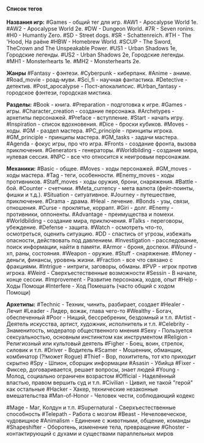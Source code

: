 #### **Список тегов**

**Названия игр:**
#Games - общий тег для игр.
#AW1 - Apocalypse World 1e.
#AW2 - Apocalypse World 2e.
#DW - Dungeon World.
#7R - Seven ronins.
#H0 - Humantiy Zero.
#SD - Street dogs.
#SR - Schattenreich.
#TH - The 'Hood, На раёне
#HBW - Homebrew World.
#SCUP - The Sword, TheCrown and The Unspeakable Power.
#US1 - Urban Shadows 1e, Городские легенды.
#US2 - Urban Shadows 2e, Городские легенды.
#MH1 - Monsterhearts 1e.
#MH2 - Monsterhearts 2e.

**Жанры**
#Fantasy - фэнтези.
#Cyberpunk - киберпанк.
#Anime - аниме.
#Road_movie - роад-муви.
#Sci_fi - научная фантастика.
#Detective - детектив.
#Post_apocalypse - Пост-апокалипсис.
#Urban_fantasy - городское фэнтези, городская мистика.

**Разделы:**
#Book - книга.
#Preparation - подготовка к игре.
#Games - игры.
#Character_creation - создание персонажа.
#Archetypes - архетипы персонажей.
#Preface - вступление.
#Start - начать игру.
#Inspiration - список вдохновения.
#Dice - броски кубиков.
#Moves - ходы.
#GM - раздел мастера.
#PC_principle - принципы игрока.
#GM_principle - принципы мастера.
#GM_tasks - задачи мастера.
#Agenda - фокус игры, про что игра.
#Fronts - создание фронта, вызова приключения.
#Generators - генераторы.
#Worldbilding - создание мира, нулевая сессия.
#NPC - все что относится к неигровым персонажам.

**Механики:**
#Basic - общее.
#Moves - ходы персонажей.
#GM_moves - ходы мастера.
#Tag - теги, особенности.
#Enemy_moves - ходы противников.
#Staff_moves - ходы оружия, брони, снаряжения.
#Battle - бой.
#Counter - счетчики.
#Meta_currency - мета валюта (фейт-поинты, фишки и т.д.).
#Situation - ситуативное.
#Journey - путешествие, приключение.
#Drama - драма.
#Heal - лечение.
#Bonds - узы, связи, отношения.
#Curse - проклятье, коррапт.
#Giri - долг.
#Enemy - противники, оппоненты.
#Advantage - преимущества и помехи.
#Worldbilding - создание мира, приключения.
#Talks - переговоры, убеждение.
#Defense - защита.
#Watch - осмотреть что-то, осмотреться, оценить ситуацию.
#DD - спастись от угрозы, избежать опасности, действовать под давлением.
#Investigation - расследование, поиск информации, найти в памяти.
#Armor - броня, доспехи.
#Wound - хп, раны, состояния.
#Weapon - оружие.
#Stuff - снаряжение.
#Money - деньги, финансы, уровень жизни.
#Fraction - все что связано с фракциями.
#Intrigue - интриги, заговоры, обманы.
#PVP - игрок против игрока.
#Weird - Сверхъестественные возможности
#Sessin - В начале, конце сессии.
#Improvement - Развитие персонажа, ходов, опыт
#Help - Ходы Помощи
#Interfere - Ход Помешать (часто общий с ходом Помощи)

**Архетипы:**
#Technic - Техник, чинить, разбирает, создает
#Healer - Лечит
#Leader - Лидер, вожак, глава чего-то
#Wealthy - Богач, обеспеченный
#Poor - Нищий, бессребреник, бездомный и т.п.
#Artist - Деятель искусства, артист, художник, исполнитель и т.п.
#Celebrity - Знаменитость, модератор общественного мнения
#Sexy - Пользуется сексуальностью,  основным инстинктом как инструментом
#Religion - Религиозный или культовый деятель
#Figher - Боец, воин, стрелок, силовик и т.п.
#Driver - Водитель
#Scamer - Мошенник, обманщик, комбинатор (?!может Rogue)
#Thief - Вор, похититель, тот кто приходит скрытно
#Spy - Шпион, сборщик информации
#Asasin - Убийца
#Fixer - Фиксер,  договаривается, решает вопросы, знает людей
#Young - Молод, социально ограничен возрастом
#Official - Наделённый властью, правом вершить суд и т.п.
#Civilian - Цивил,  не такой "герой" как остальные
#Hacker - Хакер, технические незаконные вмешательства
#Man-of-Honor - Человек чести, соблюдающий кодекс

#Mage - Маг, Колдун и т.п.
#Supernatural - Сверхъестественные способность
#Telepath - Работа с мозгом
#Beast - Нечеловеческое, чудовищное
#Animalism - Единение с животными, общение, команды
#Shapeshifter - Оборотень, изменение тела, превращение
#Ghoster  - контактирующий с духами и существами параллельных миров

